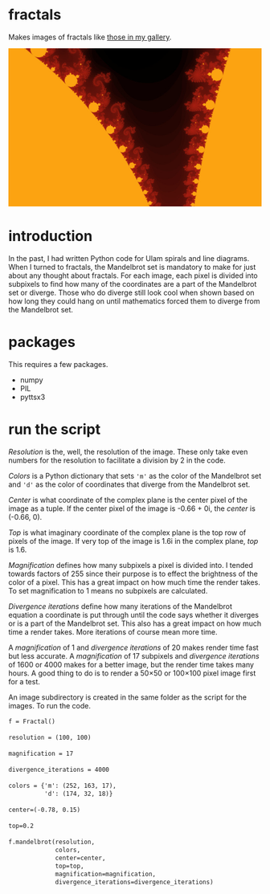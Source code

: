 # fractals
Makes images of fractals like [those in my gallery](https://nate.mrvichin.com/fractals/).

![sample](/sample.jpg)

# introduction
In the past, I had written Python code for Ulam spirals and line diagrams. When I turned to fractals, the Mandelbrot set is mandatory to make for just about any thought about fractals. For each image, each pixel is divided into subpixels to find how many of the coordinates are a part of the Mandelbrot set or diverge. Those who do diverge still look cool when shown based on how long they could hang on until mathematics forced them to diverge from the Mandelbrot set.

# packages
This requires a few packages.
* numpy
* PIL
* pyttsx3

# run the script
_Resolution_ is the, well, the resolution of the image. These only take even numbers for the resolution to facilitate a division by 2 in the code.

_Colors_ is a Python dictionary that sets `'m'` as the color of the Mandelbrot set and `'d'` as the color of coordinates that diverge from the Mandelbrot set.

_Center_ is what coordinate of the complex plane is the center pixel of the image as a tuple. If the center pixel of the image is -0.66 + 0i, the _center_ is (-0.66, 0).

_Top_ is what imaginary coordinate of the complex plane is the top row of pixels of the image. If very top of the image is 1.6i in the complex plane, _top_ is 1.6.

_Magnification_ defines how many subpixels a pixel is divided into. I tended towards factors of 255 since their purpose is to effect the brightness of the color of a pixel. This has a great impact on how much time the render takes. To set magnification to 1 means no subpixels are calculated.

_Divergence_ _iterations_ define how many iterations of the Mandelbrot equation a coordinate is put through until the code says whether it diverges or is a part of the Mandelbrot set. This also has a great impact on how much time a render takes. More iterations of course mean more time.

A _magnification_ of 1 and _divergence_ _iterations_ of 20 makes render time fast but less accurate. A _magnification_ of 17 subpixels and _divergence_ _iterations_ of 1600 or 4000 makes for a better image, but the render time takes many hours. A good thing to do is to render a 50×50 or 100×100 pixel image first for a test.

An image subdirectory is created in the same folder as the script for the images. To run the code.

```
f = Fractal()

resolution = (100, 100)

magnification = 17

divergence_iterations = 4000

colors = {'m': (252, 163, 17),
          'd': (174, 32, 18)}

center=(-0.78, 0.15)

top=0.2

f.mandelbrot(resolution,
             colors,
             center=center,
             top=top,
             magnification=magnification,
             divergence_iterations=divergence_iterations)
```

